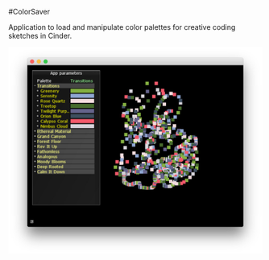 #ColorSaver

Application to load and manipulate color palettes for creative coding sketches in Cinder.


![doc/screenshot.jpg](doc/screenshot.jpg)
